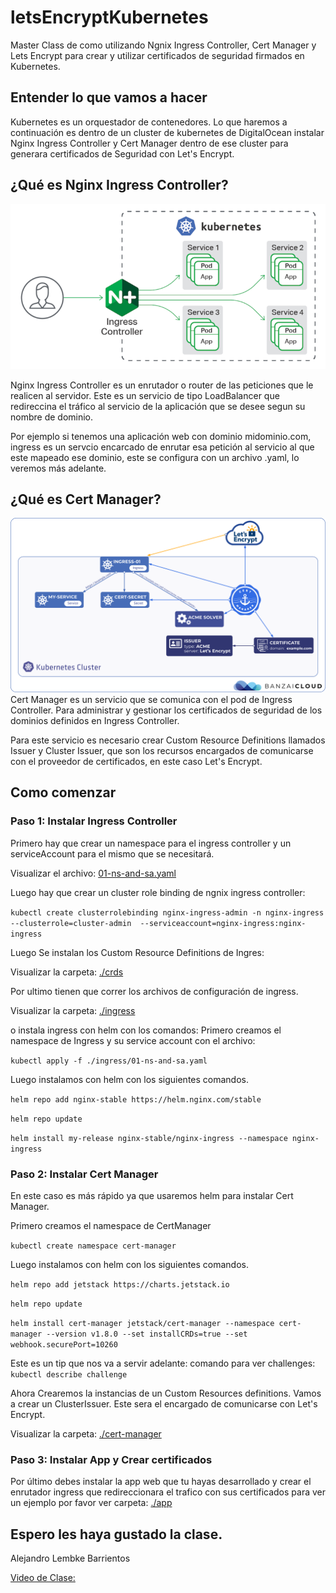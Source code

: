 # letsEncryptKubernetes
Master Class de como utilizando Ngnix Ingress Controller, Cert Manager y Lets Encrypt para crear y utilizar certificados de seguridad firmados en Kubernetes.

## Entender lo que vamos a hacer

Kubernetes es un orquestador de contenedores. Lo que haremos a continuación es dentro de un cluster de kubernetes de DigitalOcean instalar Nginx Ingress Controller y Cert Manager dentro de ese cluster para generara certificados de Seguridad con Let's Encrypt.

## ¿Qué es Nginx Ingress Controller?
![Nginx Ingress Controller](./img/NGINX-Ingress-Controller.png)

Nginx Ingress Controller es un enrutador o router de las peticiones que le realicen al servidor. Este es un servicio de tipo LoadBalancer que redireccina el tráfico al servicio de la aplicación que se desee segun su nombre de dominio.

Por ejemplo si tenemos una aplicación web con dominio midominio.com, ingress es un servcio encarcado de enrutar esa petición al servicio al que este mapeado ese dominio, este se configura con un archivo .yaml, lo veremos más adelante.

## ¿Qué es Cert Manager?
![Cert Manager](./img/cert.png)
Cert Manager es un servicio que se comunica con el pod de Ingress Controller. Para administrar y gestionar los certificados de seguridad de los dominios definidos en Ingress Controller.

Para este servicio es necesario crear 
Custom Resource Definitions llamados Issuer y Cluster Issuer, que son los recursos encargados de comunicarse con el proveedor de certificados, en este caso Let's Encrypt.

## Como comenzar
### Paso 1: Instalar Ingress Controller
Primero hay que crear un namespace para el ingress controller y un serviceAccount para el mismo que se necesitará.

Visualizar el archivo:
[01-ns-and-sa.yaml](./ingress/01-ns-and-sa.yaml)

Luego hay que crear un cluster role binding de ngnix ingress controller:

`kubectl create clusterrolebinding nginx-ingress-admin -n nginx-ingress  --clusterrole=cluster-admin  --serviceaccount=nginx-ingress:nginx-ingress`

Luego Se instalan los Custom Resource Definitions de Ingres:

Visualizar la carpeta:
[./crds](./ingress/crds/)

Por ultimo tienen que correr los archivos de configuración de ingress.

Visualizar la carpeta:
[./ingress](./ingress/)

o instala ingress con helm con los comandos:
Primero creamos el namespace de Ingress y su service account con el archivo:

`kubectl apply -f ./ingress/01-ns-and-sa.yaml`

Luego instalamos con helm con los siguientes comandos.

`helm repo add nginx-stable https://helm.nginx.com/stable`

`helm repo update`

`helm install my-release nginx-stable/nginx-ingress --namespace nginx-ingress`

### Paso 2: Instalar Cert Manager
En este caso es más rápido ya que usaremos helm para instalar Cert Manager.

Primero creamos el namespace de CertManager

`kubectl create namespace cert-manager`

Luego instalamos con helm con los siguientes comandos.

`helm repo add jetstack https://charts.jetstack.io`

`helm repo update`

`helm install cert-manager jetstack/cert-manager --namespace cert-manager --version v1.8.0 --set installCRDs=true --set webhook.securePort=10260`

Este es un tip que nos va a servir adelante:
comando para ver challenges:
`kubectl describe challenge`

Ahora Crearemos la instancias de un Custom Resources definitions. Vamos a crear un ClusterIssuer. Este sera el encargado de comunicarse con Let's Encrypt.

Visualizar la carpeta:
[./cert-manager](./cert-manager/)

### Paso 3: Instalar App y Crear certificados

Por último debes instalar la app web que tu hayas desarrollado y crear el enrutador ingress que redireccionara el trafico con sus certificados para ver un ejemplo por favor ver carpeta: [./app](./app/)

## Espero les haya gustado la clase.
Alejandro Lembke Barrientos

[Video de Clase:](https://www.youtube.com/watch?v=b-pozEafkpU)


